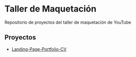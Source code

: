 # Taller de Maquetación

Repositorio de proyectos del taller de maquetación de YouTube

## Proyectos

- [Landing-Page-Portfolio-CV](https://abrahammora.github.io/responsimple/youtube-taller-maquetacion/portfolio-cv)